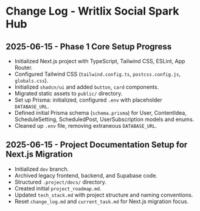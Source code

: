 # Change Log - Writlix Social Spark Hub

## 2025-06-15 - Phase 1 Core Setup Progress
- Initialized Next.js project with TypeScript, Tailwind CSS, ESLint, App Router.
- Configured Tailwind CSS (`tailwind.config.ts`, `postcss.config.js`, `globals.css`).
- Initialized `shadcn/ui` and added `button`, `card` components.
- Migrated static assets to `public/` directory.
- Set up Prisma: initialized, configured `.env` with placeholder `DATABASE_URL`.
- Defined initial Prisma schema (`schema.prisma`) for User, ContentIdea, ScheduleSetting, ScheduledPost, UserSubscription models and enums.
- Cleaned up `.env` file, removing extraneous `DATABASE_URL`.

## 2025-06-15 - Project Documentation Setup for Next.js Migration
- Initialized `dev` branch.
- Archived legacy frontend, backend, and Supabase code.
- Structured `.project/docs/` directory.
- Created initial `project_roadmap.md`.
- Updated `tech_stack.md` with project structure and naming conventions.
- Reset `change_log.md` and `current_task.md` for Next.js migration focus.
